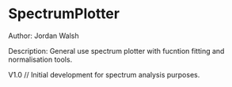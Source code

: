 # SpectrumPlotter
Author: Jordan Walsh

Description: General use spectrum plotter with fucntion fitting and normalisation tools.

V1.0 // Initial development for spectrum analysis purposes.
